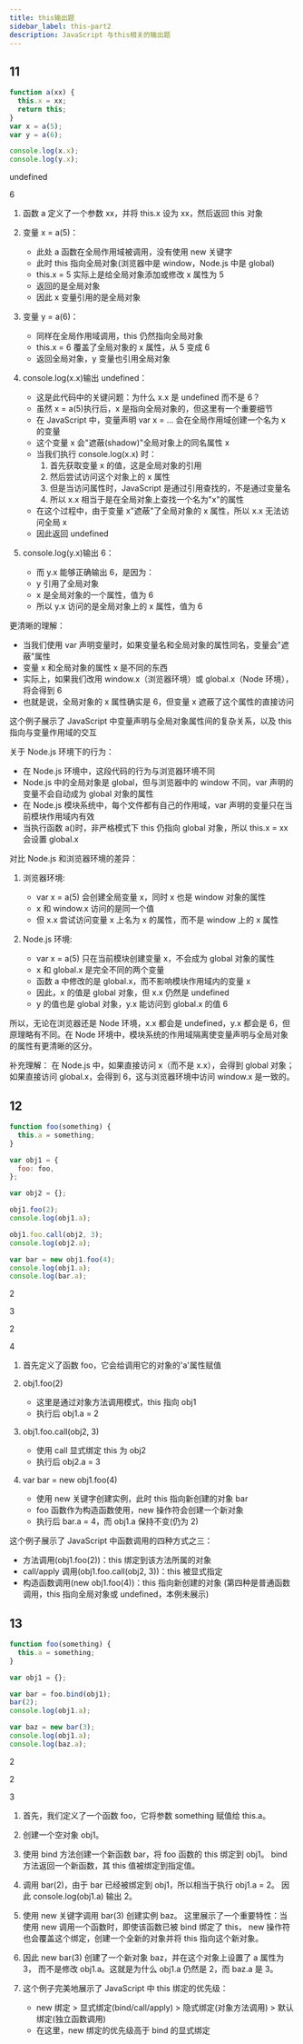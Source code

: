 ```yaml
---
title: this输出题
sidebar_label: this-part2
description: JavaScript 与this相关的输出题
---
```


## 11

```js
function a(xx) {
  this.x = xx;
  return this;
}
var x = a(5);
var y = a(6);

console.log(x.x);
console.log(y.x);
```

undefined

6

1. 函数 a 定义了一个参数 xx，并将 this.x 设为 xx，然后返回 this 对象

2. 变量 x = a(5)：

   - 此处 a 函数在全局作用域被调用，没有使用 new 关键字
   - 此时 this 指向全局对象(浏览器中是 window，Node.js 中是 global)
   - this.x = 5 实际上是给全局对象添加或修改 x 属性为 5
   - 返回的是全局对象
   - 因此 x 变量引用的是全局对象

3. 变量 y = a(6)：

   - 同样在全局作用域调用，this 仍然指向全局对象
   - this.x = 6 覆盖了全局对象的 x 属性，从 5 变成 6
   - 返回全局对象，y 变量也引用全局对象

4. console.log(x.x)输出 undefined：

   - 这是此代码中的关键问题：为什么 x.x 是 undefined 而不是 6？
   - 虽然 x = a(5)执行后，x 是指向全局对象的，但这里有一个重要细节
   - 在 JavaScript 中，变量声明 var x = ... 会在全局作用域创建一个名为 x 的变量
   - 这个变量 x 会"遮蔽(shadow)"全局对象上的同名属性 x
   - 当我们执行 console.log(x.x) 时：
     1. 首先获取变量 x 的值，这是全局对象的引用
     2. 然后尝试访问这个对象上的 x 属性
     3. 但是当访问属性时，JavaScript 是通过引用查找的，不是通过变量名
     4. 所以 x.x 相当于是在全局对象上查找一个名为"x"的属性
   - 在这个过程中，由于变量 x"遮蔽"了全局对象的 x 属性，所以 x.x 无法访问全局 x
   - 因此返回 undefined

5. console.log(y.x)输出 6：
   - 而 y.x 能够正确输出 6，是因为：
   - y 引用了全局对象
   - x 是全局对象的一个属性，值为 6
   - 所以 y.x 访问的是全局对象上的 x 属性，值为 6

更清晰的理解：

- 当我们使用 var 声明变量时，如果变量名和全局对象的属性同名，变量会"遮蔽"属性
- 变量 x 和全局对象的属性 x 是不同的东西
- 实际上，如果我们改用 window.x（浏览器环境）或 global.x（Node 环境），将会得到 6
- 也就是说，全局对象的 x 属性确实是 6，但变量 x 遮蔽了这个属性的直接访问

这个例子展示了 JavaScript 中变量声明与全局对象属性间的复杂关系，以及 this 指向与变量作用域的交互

关于 Node.js 环境下的行为：

- 在 Node.js 环境中，这段代码的行为与浏览器环境不同
- Node.js 中的全局对象是 global，但与浏览器中的 window 不同，var 声明的变量不会自动成为 global 对象的属性
- 在 Node.js 模块系统中，每个文件都有自己的作用域，var 声明的变量只在当前模块作用域内有效
- 当执行函数 a()时，非严格模式下 this 仍指向 global 对象，所以 this.x = xx 会设置 global.x

对比 Node.js 和浏览器环境的差异：

1. 浏览器环境:

   - var x = a(5) 会创建全局变量 x，同时 x 也是 window 对象的属性
   - x 和 window.x 访问的是同一个值
   - 但 x.x 尝试访问变量 x 上名为 x 的属性，而不是 window 上的 x 属性

2. Node.js 环境:
   - var x = a(5) 只在当前模块创建变量 x，不会成为 global 对象的属性
   - x 和 global.x 是完全不同的两个变量
   - 函数 a 中修改的是 global.x，而不影响模块作用域内的变量 x
   - 因此，x 的值是 global 对象，但 x.x 仍然是 undefined
   - y 的值也是 global 对象，y.x 能访问到 global.x 的值 6

所以，无论在浏览器还是 Node 环境，x.x 都会是 undefined，y.x 都会是 6，但原理略有不同。在 Node 环境中，模块系统的作用域隔离使变量声明与全局对象的属性有更清晰的区分。

补充理解：
在 Node.js 中，如果直接访问 x（而不是 x.x），会得到 global 对象；
如果直接访问 global.x，会得到 6，这与浏览器环境中访问 window.x 是一致的。

## 12

```js
function foo(something) {
  this.a = something;
}

var obj1 = {
  foo: foo,
};

var obj2 = {};

obj1.foo(2);
console.log(obj1.a);

obj1.foo.call(obj2, 3);
console.log(obj2.a);

var bar = new obj1.foo(4);
console.log(obj1.a);
console.log(bar.a);
```

2

3

2

4

1. 首先定义了函数 foo，它会给调用它的对象的'a'属性赋值

2. obj1.foo(2)

   - 这里是通过对象方法调用模式，this 指向 obj1
   - 执行后 obj1.a = 2

3. obj1.foo.call(obj2, 3)

   - 使用 call 显式绑定 this 为 obj2
   - 执行后 obj2.a = 3

4. var bar = new obj1.foo(4)
   - 使用 new 关键字创建实例，此时 this 指向新创建的对象 bar
   - foo 函数作为构造函数使用，new 操作符会创建一个新对象
   - 执行后 bar.a = 4，而 obj1.a 保持不变(仍为 2)

这个例子展示了 JavaScript 中函数调用的四种方式之三：

- 方法调用(obj1.foo(2))：this 绑定到该方法所属的对象
- call/apply 调用(obj1.foo.call(obj2, 3))：this 被显式指定
- 构造函数调用(new obj1.foo(4))：this 指向新创建的对象
  (第四种是普通函数调用，this 指向全局对象或 undefined，本例未展示)

## 13

```js
function foo(something) {
  this.a = something;
}

var obj1 = {};

var bar = foo.bind(obj1);
bar(2);
console.log(obj1.a);

var baz = new bar(3);
console.log(obj1.a);
console.log(baz.a);
```

2

2

3

1. 首先，我们定义了一个函数 foo，它将参数 something 赋值给 this.a。

2. 创建一个空对象 obj1。

3. 使用 bind 方法创建一个新函数 bar，将 foo 函数的 this 绑定到 obj1。
   bind 方法返回一个新函数，其 this 值被绑定到指定值。

4. 调用 bar(2)，由于 bar 已经被绑定到 obj1，所以相当于执行 obj1.a = 2。
   因此 console.log(obj1.a) 输出 2。

5. 使用 new 关键字调用 bar(3) 创建实例 baz。
   这里展示了一个重要特性：当使用 new 调用一个函数时，即使该函数已被 bind 绑定了 this，
   new 操作符也会覆盖这个绑定，创建一个全新的对象并将 this 指向这个新对象。

6. 因此 new bar(3) 创建了一个新对象 baz，并在这个对象上设置了 a 属性为 3，
   而不是修改 obj1.a。这就是为什么 obj1.a 仍然是 2，而 baz.a 是 3。

7. 这个例子完美地展示了 JavaScript 中 this 绑定的优先级：
   - new 绑定 > 显式绑定(bind/call/apply) > 隐式绑定(对象方法调用) > 默认绑定(独立函数调用)
   - 在这里，new 绑定的优先级高于 bind 的显式绑定

